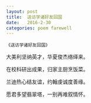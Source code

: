 ```yaml
---
layout: post
title:  送访学诸好友回国
date:   2016-2-30
categories: poem farewell
---
```

`《送访学诸好友回国》`

大美利坚纳英才，华夏俊杰络绎来。

在校科研出成果，归家主厨烹饭菜。

兰迪热心结友谊，约翰虔诚度善缘。

愿君多望翡翠塔，一别再难叙情怀。

<!--more-->


<script>
  (function(i,s,o,g,r,a,m){i['GoogleAnalyticsObject']=r;i[r]=i[r]||function(){
  (i[r].q=i[r].q||[]).push(arguments)},i[r].l=1*new Date();a=s.createElement(o),
  m=s.getElementsByTagName(o)[0];a.async=1;a.src=g;m.parentNode.insertBefore(a,m)
  })(window,document,'script','https://www.google-analytics.com/analytics.js','ga');

  ga('create', 'UA-85986843-1', 'auto');
  ga('send', 'pageview');

</script>